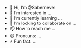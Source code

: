 - 👋 Hi, I’m @Sabernever
- 👀 I’m interested in ...
- 🌱 I’m currently learning ...
- 💞️ I’m looking to collaborate on ...
- 📫 How to reach me ...
- 😄 Pronouns: ...
- ⚡ Fun fact: ...

<!---
Sabernever/Sabernever is a ✨ special ✨ repository because its `README.md` (this file) appears on your GitHub profile.
You can click the Preview link to take a look at your changes.
--->
